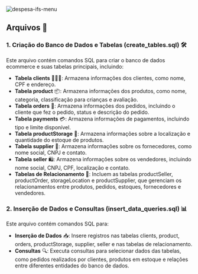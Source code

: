 ![despesa-ifs-menu](https://github.com/user-attachments/assets/eb46b15e-aad3-498b-b9d7-c25c42530c55)



## Arquivos 📂

### 1. Criação do Banco de Dados e Tabelas (create_tables.sql) 🛠️
Este arquivo contém comandos SQL para criar o banco de dados ecommerce e suas tabelas principais, incluindo:

- **Tabela clients** 🧑‍🤝‍🧑: Armazena informações dos clientes, como nome, CPF e endereço.
- **Tabela product** 📦: Armazena informações dos produtos, como nome, categoria, classificação para crianças e avaliação.
- **Tabela orders** 🛒: Armazena informações dos pedidos, incluindo o cliente que fez o pedido, status e descrição do pedido.
- **Tabela payments** 💳: Armazena informações de pagamentos, incluindo tipo e limite disponível.
- **Tabela productStorage** 🏬: Armazena informações sobre a localização e quantidade do estoque de produtos.
- **Tabela supplier** 🚚: Armazena informações sobre os fornecedores, como nome social, CNPJ e contato.
- **Tabela seller** 🛍️: Armazena informações sobre os vendedores, incluindo nome social, CNPJ, CPF, localização e contato.
- **Tabelas de Relacionamento** 🔗: Incluem as tabelas productSeller, productOrder, storageLocation e productSupplier, que gerenciam os relacionamentos entre produtos, pedidos, estoques, fornecedores e vendedores.

### 2. Inserção de Dados e Consultas (insert_data_queries.sql) 📊
Este arquivo contém comandos SQL para:

- **Inserção de Dados** 📥: Insere registros nas tabelas clients, product, orders, productStorage, supplier, seller e nas tabelas de relacionamento.
- **Consultas** 🔍: Executa consultas para selecionar dados das tabelas, como pedidos realizados por clientes, produtos em estoque e relações entre diferentes entidades do banco de dados.
